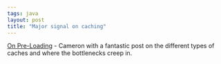 ```yaml
---
tags: java
layout: post
title: "Major signal on caching"
---
```




<a href="http://www.freeroller.net/page/cpurdy/20030121">On Pre-Loading</a> - Cameron with a fantastic post on the different types of caches and where the bottlenecks creep in.


